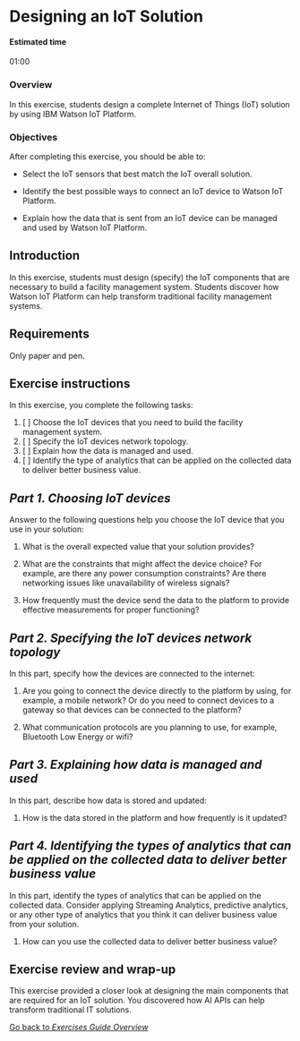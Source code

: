 # Designing an IoT Solution

#### Estimated time

01:00

### Overview

In this exercise, students design a complete Internet of Things (IoT)
solution by using IBM Watson IoT Platform.

### Objectives

After completing this exercise, you should be able to:

  - Select the IoT sensors that best match the IoT overall solution.

  - Identify the best possible ways to connect an IoT device to Watson
    IoT Platform.

  - Explain how the data that is sent from an IoT device can be managed
    and used by Watson IoT Platform.

## Introduction

In this exercise, students must design (specify) the IoT components that
are necessary to build a facility management system. Students discover
how Watson IoT Platform can help transform traditional facility
management systems.

## Requirements

Only paper and pen.

## Exercise instructions

In this exercise, you complete the following tasks:
<ol>

<li>[ ] Choose the IoT devices that you need to build the facility
    management system.</li>

<li> [ ] Specify the IoT devices network topology.</li>

<li> [ ]  Explain how the data is managed and used.</li>
</ol?

1. [ ]  Identify the type of analytics that can be applied on the collected
    data to deliver better business value.

## _Part 1. Choosing IoT devices_

Answer to the following questions help you choose the IoT device that
you use in your solution:

1.  What is the overall expected value that your solution provides?

2.  What are the constraints that might affect the device choice? For
    example, are there any power consumption constraints? Are there
    networking issues like unavailability of wireless signals?

3.  How frequently must the device send the data to the platform to
    provide effective measurements for proper functioning?

## _Part 2. Specifying the IoT devices network topology_

In this part, specify how the devices are connected to the internet:

1.  Are you going to connect the device directly to the platform by
    using, for example, a mobile network? Or do you need to connect
    devices to a gateway so that devices can be connected to the
    platform?

2.  What communication protocols are you planning to use, for example,
    Bluetooth Low Energy or wifi?

## _Part 3. Explaining how data is managed and used_

In this part, describe how data is stored and updated:

1.  How is the data stored in the platform and how frequently is it
    updated?

## _Part 4. Identifying the types of analytics that can be applied on the collected data to deliver better business value_

In this part, identify the types of analytics that can be applied on the collected data. Consider applying Streaming Analytics, predictive analytics, or any other type of analytics that you think it can deliver business value from your solution. 

1.  How can you use the collected data to deliver better business value?

## Exercise review and wrap-up

This exercise provided a closer look at designing the main components
that are required for an IoT solution. You discovered how AI APIs can
help transform traditional IT solutions.

[Go back to _Exercises Guide Overview_](index.md)
